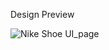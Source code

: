 Design Preview

![Nike Shoe UI_page](https://github.com/AftabIB/Nike-Shoe-Design-in-Figma/assets/122194015/7d2d3c38-737c-463a-8402-5bb235cfcef9)

